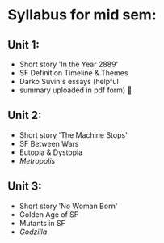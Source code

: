 # Syllabus for mid sem: 

## Unit 1: 
- Short story 'In the Year 2889' 
- SF Definition Timeline & Themes 
- Darko Suvin's essays (helpful
- summary uploaded in pdf form) 🙂 

## Unit 2: 
- Short story 'The Machine Stops' 
- SF Between Wars 
- Eutopia & Dystopia 
- _Metropolis_

## Unit 3: 
- Short story 'No Woman Born' 
- Golden Age of SF 
- Mutants in SF 
- _Godzilla_